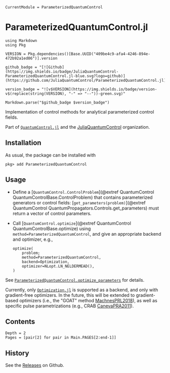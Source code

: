 ```@meta
CurrentModule = ParameterizedQuantumControl
```

# ParameterizedQuantumControl.jl

```@eval
using Markdown
using Pkg

VERSION = Pkg.dependencies()[Base.UUID("409be4c9-afa4-4246-894e-472b92a1ed06")].version

github_badge = "[![Github](https://img.shields.io/badge/JuliaQuantumControl-ParameterizedQuantumControl.jl-blue.svg?logo=github)](https://github.com/JuliaQuantumControl/ParameterizedQuantumControl.jl)"

version_badge = "![v$VERSION](https://img.shields.io/badge/version-v$(replace(string(VERSION), "-" => "--"))-green.svg)"

Markdown.parse("$github_badge $version_badge")
```

Implementation of control methods for analytical parameterized control fields.

Part of [`QuantumControl.jl`](https://github.com/JuliaQuantumControl/QuantumControl.jl#readme) and the [JuliaQuantumControl](https://github.com/JuliaQuantumControl) organization.


## Installation

As usual, the package can be installed with

~~~
pkg> add ParameterizedQuantumControl
~~~


## Usage

* Define a [`QuantumControl.ControlProblem`](@extref QuantumControl QuantumControlBase.ControlProblem) that contains parameterized generators or control fields: [`get_parameters(problem)`](@extref QuantumControl QuantumPropagators.Controls.get_parameters) must return a vector of control parameters.

* Call [`QuantumControl.optimize`](@extref QuantumControl QuantumControlBase.optimize) using `method=ParameterizedQuantumControl`, and give an appropriate backend and optimizer, e.g.,

  ```
  optimize(
      problem;
      method=ParameterizedQuantumControl,
      backend=Optimization,
      optimizer=NLopt.LN_NELDERMEAD(),
  )
  ```

See [`ParameterizedQuantumControl.optimize_parameters`](@ref) for details.

Currently, only [`Optimization.jl`](https://github.com/SciML/Optimization.jl) is supported as a backend, and only with gradient-free optimizers. In the future, this will be extended to gradient-based optimizers (i.e., the "GOAT" method [MachnesPRL2018](@cite)), as well as specific pulse parametrizations (e.g., CRAB [CanevaPRA2011](@cite)).


## Contents


```@contents
Depth = 2
Pages = [pair[2] for pair in Main.PAGES[2:end-1]]
```


## History

See the [Releases](https://github.com/JuliaQuantumControl/ParameterizedQuantumControl.jl/releases) on Github.
